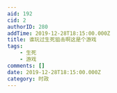 ```yaml
---
aid: 192
cid: 2
authorID: 280
addTime: 2019-12-28T18:15:00.000Z
title: 谁玩过生死狙击啊这是个游戏
tags:
    - 生死
    - 游戏
comments: []
date: 2019-12-28T18:15:00.000Z
category: 时政
---
```



